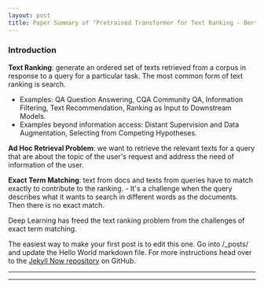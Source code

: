 ```yaml
---
layout: post
title: Paper Summary of "Pretrained Transformer for Text Ranking - Bert and Beyond"
---
```


### Introduction
**Text Ranking**: generate an ordered set of texts retrieved from a corpus in response to a query for a particular task. The most common form of text ranking is search.
* Examples: QA Question Answering, CQA Community QA, Information Filtering, Text Recommendation, Ranking as Input to Downstream Models.
* Examples beyond information access: Distant Supervision and Data Augmentation, Selecting from Competing Hypotheses.

**Ad Hoc Retrieval Problem**: we want to retrieve the relevant texts for a query that are about the topic of the user's request and address the need of information of the user.

**Exact Term Matching**: text from docs and texts from queries have to match exactly to contribute to the ranking.
    - It's a challenge when the query describes what it wants to search in different words as the documents. Then there is no exact match.

Deep Learning has freed the text ranking problem from the challenges of exact term matching.


The easiest way to make your first post is to edit this one. Go into /_posts/ and update the Hello World markdown file. For more instructions head over to the [Jekyll Now repository](https://github.com/barryclark/jekyll-now) on GitHub.

----
****

